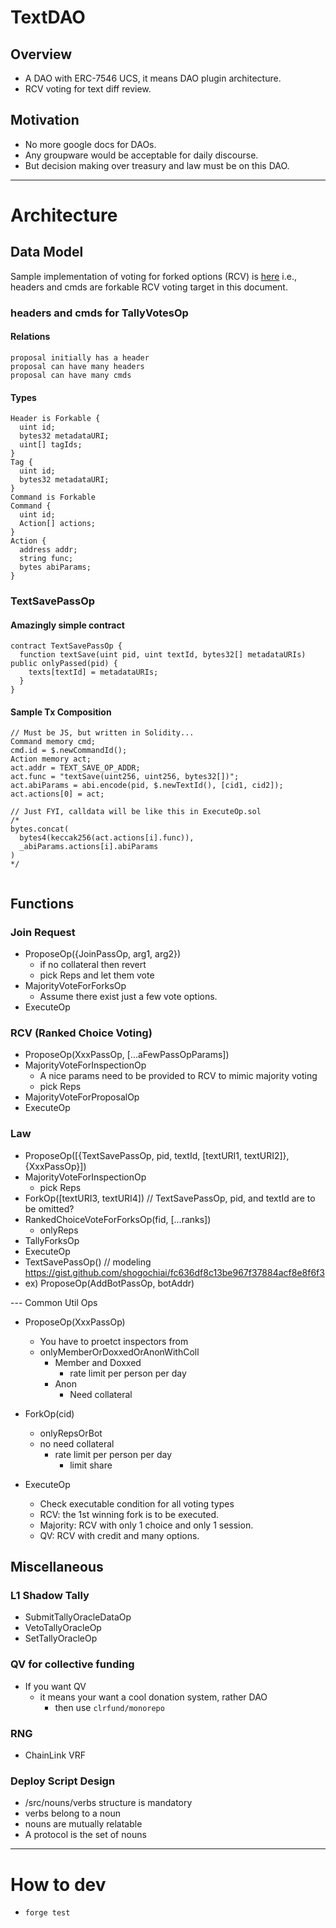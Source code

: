 # TextDAO

## Overview
- A DAO with ERC-7546 UCS, it means DAO plugin architecture.
- RCV voting for text diff review.

## Motivation
- No more google docs for DAOs.
- Any groupware would be acceptable for daily discourse.
- But decision making over treasury and law must be on this DAO.

---
# Architecture

## Data Model

Sample implementation of voting for forked options (RCV) is [here](./src/TallyForksOp.sol)
i.e., headers and cmds are forkable RCV voting target in this document.

### headers and cmds for TallyVotesOp

#### Relations
```
proposal initially has a header
proposal can have many headers
proposal can have many cmds
```

#### Types
```
Header is Forkable {
  uint id;
  bytes32 metadataURI;
  uint[] tagIds;
}
Tag {
  uint id;
  bytes32 metadataURI;
}
Command is Forkable
Command {
  uint id;
  Action[] actions;
}
Action {
  address addr;
  string func;
  bytes abiParams;
}
```
### TextSavePassOp

#### Amazingly simple contract
```
contract TextSavePassOp {
  function textSave(uint pid, uint textId, bytes32[] metadataURIs) public onlyPassed(pid) {
    texts[textId] = metadataURIs;
  }
}
```

#### Sample Tx Composition
```
// Must be JS, but written in Solidity...
Command memory cmd;
cmd.id = $.newCommandId();
Action memory act;
act.addr = TEXT_SAVE_OP_ADDR;
act.func = "textSave(uint256, uint256, bytes32[])";
act.abiParams = abi.encode(pid, $.newTextId(), [cid1, cid2]);
act.actions[0] = act;

// Just FYI, calldata will be like this in ExecuteOp.sol
/* 
bytes.concat(
  bytes4(keccak256(act.actions[i].func)),
  _abiParams.actions[i].abiParams
)
*/


```


## Functions
### Join Request
- ProposeOp({JoinPassOp, arg1, arg2})
  - if no collateral then revert
  - pick Reps and let them vote
- MajorityVoteForForksOp
  - Assume there exist just a few vote options.
- ExecuteOp

### RCV (Ranked Choice Voting)
- ProposeOp(XxxPassOp, [...aFewPassOpParams])
- MajorityVoteForInspectionOp
  - A nice params need to be provided to RCV to mimic majority voting
  - pick Reps
- MajorityVoteForProposalOp
- ExecuteOp

### Law
- ProposeOp([{TextSavePassOp, pid, textId, [textURI1, textURI2]}, {XxxPassOp}])
- MajorityVoteForInspectionOp
  - pick Reps
- ForkOp([textURI3, textURI4]) // TextSavePassOp, pid, and textId are to be omitted?
- RankedChoiceVoteForForksOp(fid, [...ranks])
  - onlyReps
- TallyForksOp
- ExecuteOp
- TextSavePassOp() // modeling https://gist.github.com/shogochiai/fc636df8c13be967f37884acf8e8f6f3
- ex) ProposeOp(AddBotPassOp, botAddr)

--- Common Util Ops
- ProposeOp(XxxPassOp)
  - You have to proetct inspectors from
  - onlyMemberOrDoxxedOrAnonWithColl
    - Member and Doxxed
      - rate limit per person per day
    - Anon
      - Need collateral

- ForkOp(cid)
  - onlyRepsOrBot
  - no need collateral
      - rate limit per person per day
        - limit share

- ExecuteOp
  - Check executable condition for all voting types
  - RCV: the 1st winning fork is to be executed.
  - Majority: RCV with only 1 choice and only 1 session.
  - QV: RCV with credit and many options.

## Miscellaneous

### L1 Shadow Tally
- SubmitTallyOracleDataOp
- VetoTallyOracleOp
- SetTallyOracleOp

### QV for collective funding
- If you want QV
  - it means your want a cool donation system, rather DAO
      - then use `clrfund/monorepo`

### RNG
- ChainLink VRF

### Deploy Script Design
- /src/nouns/verbs structure is mandatory
- verbs belong to a noun
- nouns are mutually relatable
- A protocol is the set of nouns

---

# How to dev
- `forge test`
